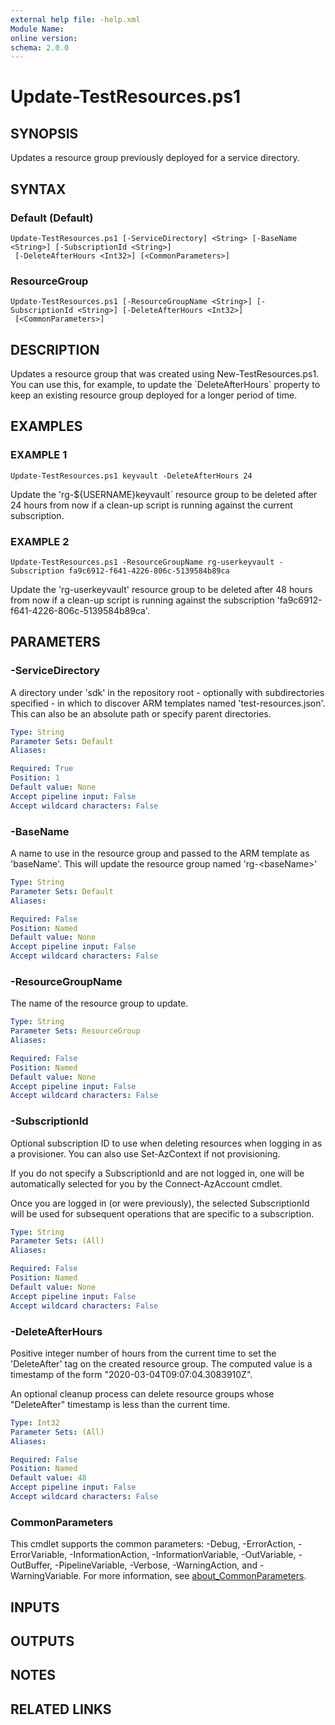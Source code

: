 ```yaml
---
external help file: -help.xml
Module Name:
online version:
schema: 2.0.0
---
```


# Update-TestResources.ps1

## SYNOPSIS
Updates a resource group previously deployed for a service directory.

## SYNTAX

### Default (Default)
```
Update-TestResources.ps1 [-ServiceDirectory] <String> [-BaseName <String>] [-SubscriptionId <String>]
 [-DeleteAfterHours <Int32>] [<CommonParameters>]
```

### ResourceGroup
```
Update-TestResources.ps1 [-ResourceGroupName <String>] [-SubscriptionId <String>] [-DeleteAfterHours <Int32>]
 [<CommonParameters>]
```

## DESCRIPTION
Updates a resource group that was created using New-TestResources.ps1.
You can use this, for example, to update the \`DeleteAfterHours\` property
to keep an existing resource group deployed for a longer period of time.

## EXAMPLES

### EXAMPLE 1
```
Update-TestResources.ps1 keyvault -DeleteAfterHours 24
```

Update the 'rg-${USERNAME}keyvault\` resource group to be deleted after 24
hours from now if a clean-up script is running against the current subscription.

### EXAMPLE 2
```
Update-TestResources.ps1 -ResourceGroupName rg-userkeyvault -Subscription fa9c6912-f641-4226-806c-5139584b89ca
```

Update the 'rg-userkeyvault' resource group to be deleted after 48
hours from now if a clean-up script is running against the subscription 'fa9c6912-f641-4226-806c-5139584b89ca'.

## PARAMETERS

### -ServiceDirectory
A directory under 'sdk' in the repository root - optionally with subdirectories
specified - in which to discover ARM templates named 'test-resources.json'.
This can also be an absolute path or specify parent directories.

```yaml
Type: String
Parameter Sets: Default
Aliases:

Required: True
Position: 1
Default value: None
Accept pipeline input: False
Accept wildcard characters: False
```

### -BaseName
A name to use in the resource group and passed to the ARM template as 'baseName'.
This will update the resource group named 'rg-\<baseName\>'

```yaml
Type: String
Parameter Sets: Default
Aliases:

Required: False
Position: Named
Default value: None
Accept pipeline input: False
Accept wildcard characters: False
```

### -ResourceGroupName
The name of the resource group to update.

```yaml
Type: String
Parameter Sets: ResourceGroup
Aliases:

Required: False
Position: Named
Default value: None
Accept pipeline input: False
Accept wildcard characters: False
```

### -SubscriptionId
Optional subscription ID to use when deleting resources when logging in as a
provisioner.
You can also use Set-AzContext if not provisioning.

If you do not specify a SubscriptionId and are not logged in, one will be
automatically selected for you by the Connect-AzAccount cmdlet.

Once you are logged in (or were previously), the selected SubscriptionId
will be used for subsequent operations that are specific to a subscription.

```yaml
Type: String
Parameter Sets: (All)
Aliases:

Required: False
Position: Named
Default value: None
Accept pipeline input: False
Accept wildcard characters: False
```

### -DeleteAfterHours
Positive integer number of hours from the current time to set the
'DeleteAfter' tag on the created resource group.
The computed value is a
timestamp of the form "2020-03-04T09:07:04.3083910Z".

An optional cleanup process can delete resource groups whose "DeleteAfter"
timestamp is less than the current time.

```yaml
Type: Int32
Parameter Sets: (All)
Aliases:

Required: False
Position: Named
Default value: 48
Accept pipeline input: False
Accept wildcard characters: False
```

### CommonParameters
This cmdlet supports the common parameters: -Debug, -ErrorAction, -ErrorVariable, -InformationAction, -InformationVariable, -OutVariable, -OutBuffer, -PipelineVariable, -Verbose, -WarningAction, and -WarningVariable. For more information, see [about_CommonParameters](https://go.microsoft.com/fwlink/?LinkID=113216).

## INPUTS

## OUTPUTS

## NOTES

## RELATED LINKS